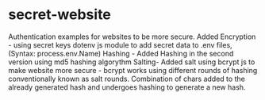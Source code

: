 # secret-website
Authentication examples for websites to be more secure.
Added Encryption - using secret keys dotenv js module to add secret data to .env files, (Syntax: process.env.Name)
Hashing - Added Hashing in the second version using md5 hashing algorythm 
Salting- Added salt using bcrypt js to make website more secure - bcrypt works using different rounds of hashing conventionally known as salt rounds. Combination of chars added to the already generated hash and undergoes hashing to generate a new hash.
